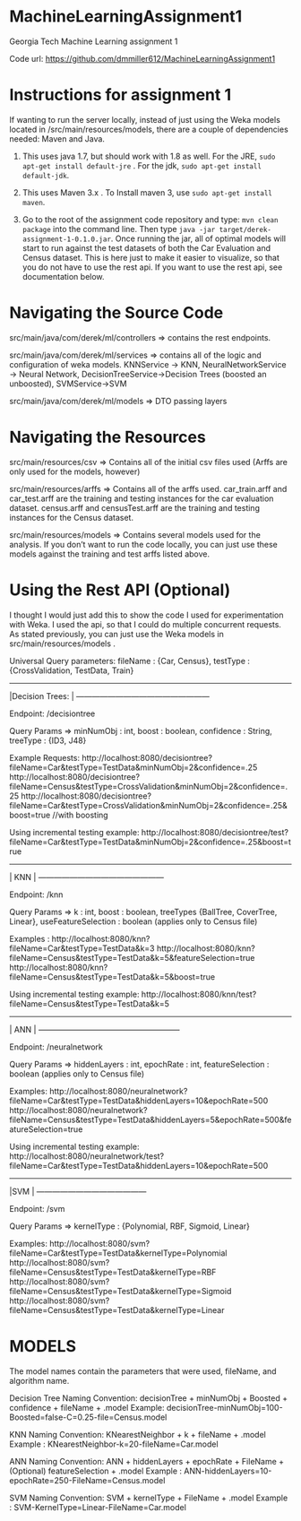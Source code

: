 # MachineLearningAssignment1
Georgia Tech Machine Learning assignment 1


Code url: https://github.com/dmmiller612/MachineLearningAssignment1

# Instructions for assignment 1

If wanting to run the server locally, instead of just using the Weka models located in /src/main/resources/models, there are a couple of dependencies needed: Maven and Java.

1. This uses java 1.7, but should work with 1.8 as well. For the JRE, `sudo apt-get install default-jre` . For the jdk, `sudo apt-get install default-jdk`.

2. This uses Maven 3.x . To Install maven 3, use `sudo apt-get install maven`.

3. Go to the root of the assignment code repository and type: `mvn clean package` into the command line. Then type `java -jar target/derek-assignment-1-0.1.0.jar`. Once running the jar, all of optimal models will start to run against the test datasets of both the Car Evaluation and Census dataset. This is here just to make it easier to visualize, so that you do not have to use the rest api. If you want to use the rest api, see documentation below. 



# Navigating the Source Code 

src/main/java/com/derek/ml/controllers => contains the rest endpoints.

src/main/java/com/derek/ml/services => contains all of the logic and configuration of weka models. KNNService -> KNN, NeuralNetworkService -> Neural Network, DecisionTreeService->Decision Trees (boosted an unboosted), SVMService->SVM

src/main/java/com/derek/ml/models => DTO passing layers




# Navigating the Resources 

src/main/resources/csv => Contains all of the initial csv files used (Arffs are only used for the models, however)

src/main/resources/arffs => Contains all of the arffs used. car_train.arff and car_test.arff are the training and testing instances for the car evaluation dataset. census.arff and censusTest.arff are the training and testing instances for the Census dataset. 

src/main/resources/models => Contains several models used for the analysis. If you don’t want to run the code locally, you can just use these models against the training and test arffs listed above.





# Using the Rest API (Optional)

I thought I would just add this to show the code I used for experimentation with Weka. I used the api, so that I could do multiple concurrent requests. As stated previously, you can just use the Weka models in src/main/resources/models . 

Universal Query parameters: fileName : {Car, Census}, testType : {CrossValidation, TestData, Train}

_________________
|Decision Trees: |
—————————————————

Endpoint: /decisiontree

Query Params => minNumObj : int, boost : boolean, confidence : String, treeType : {ID3, J48}

Example Requests:
http://localhost:8080/decisiontree?fileName=Car&testType=TestData&minNumObj=2&confidence=.25
http://localhost:8080/decisiontree?fileName=Census&testType=CrossValidation&minNumObj=2&confidence=.25
http://localhost:8080/decisiontree?fileName=Car&testType=CrossValidation&minNumObj=2&confidence=.25&boost=true //with boosting

Using incremental testing example:
http://localhost:8080/decisiontree/test?fileName=Car&testType=TestData&minNumObj=2&confidence=.25&boost=true

________________
| KNN           |
————————————————

Endpoint: /knn

Query Params => k : int, boost : boolean, treeTypes {BallTree, CoverTree, Linear}, useFeatureSelection : boolean (applies only to Census file)

Examples : 
http://localhost:8080/knn?fileName=Car&testType=TestData&k=3
http://localhost:8080/knn?fileName=Census&testType=TestData&k=5&featureSelection=true
http://localhost:8080/knn?fileName=Census&testType=TestData&k=5&boost=true

Using incremental testing example:
http://localhost:8080/knn/test?fileName=Census&testType=TestData&k=5

__________________
| ANN             |
——————————————————

Endpoint: /neuralnetwork

Query Params => hiddenLayers : int, epochRate : int, featureSelection : boolean (applies only to Census file)

Examples:
http://localhost:8080/neuralnetwork?fileName=Car&testType=TestData&hiddenLayers=10&epochRate=500
http://localhost:8080/neuralnetwork?fileName=Census&testType=TestData&hiddenLayers=5&epochRate=500&featureSelection=true

Using incremental testing example:
http://localhost:8080/neuralnetwork/test?fileName=Car&testType=TestData&hiddenLayers=10&epochRate=500


______________
|SVM          |
——————————————

Endpoint: /svm

Query Params => kernelType : {Polynomial, RBF, Sigmoid, Linear}


Examples:
http://localhost:8080/svm?fileName=Car&testType=TestData&kernelType=Polynomial
http://localhost:8080/svm?fileName=Census&testType=TestData&kernelType=RBF
http://localhost:8080/svm?fileName=Census&testType=TestData&kernelType=Sigmoid
http://localhost:8080/svm?fileName=Census&testType=TestData&kernelType=Linear


# MODELS

The model names contain the parameters that were used, fileName, and algorithm name.

Decision Tree Naming Convention: decisionTree + minNumObj + Boosted + confidence + fileName + .model
Example: decisionTree-minNumObj=100-Boosted=false-C=0.25-file=Census.model

KNN Naming Convention: KNearestNeighbor + k + fileName + .model
Example : KNearestNeighbor-k=20-fileName=Car.model

ANN Naming Convention: ANN + hiddenLayers + epochRate + FileName + (Optional) featureSelection + .model
Example : ANN-hiddenLayers=10-epochRate=250-FileName=Census.model

SVM Naming Convention: SVM + kernelType + FileName + .model
Example : SVM-KernelType=Linear-FileName=Car.model
